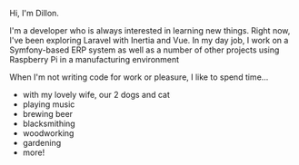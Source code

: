 Hi, I'm Dillon.

I'm a developer who is always interested in learning new things.
Right now, I've been exploring Laravel with Inertia and Vue.
In my day job, I work on a Symfony-based ERP system as well as a
number of other projects using Raspberry Pi in a manufacturing environment

When I'm not writing code for work or pleasure, I like to spend time...
- with my lovely wife, our 2 dogs and cat
- playing music
- brewing beer
- blacksmithing
- woodworking
- gardening
- more!
